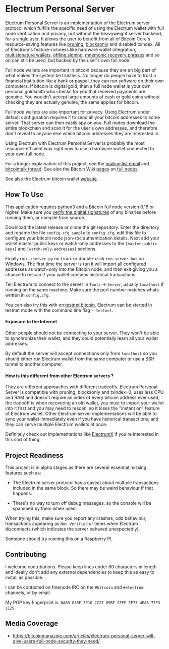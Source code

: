 # Electrum Personal Server

Electrum Personal Server is an implementation of the Electrum server protocol
which fulfills the specific need of using the Electrum wallet with full node
verification and privacy, but without the heavyweight server backend, for a
single user. It allows the user to benefit from all of Bitcoin Core's
resource-saving features like
[pruning](https://bitcoin.org/en/release/v0.12.0#wallet-pruning),
[blocksonly](https://bitcointalk.org/index.php?topic=1377345.0) and disabled
txindex. All of Electrum's feature-richness like hardware wallet integration,
[multisignature wallets](http://docs.electrum.org/en/latest/multisig.html),
[offline signing](http://docs.electrum.org/en/latest/coldstorage.html),
[mnemonic recovery phrases](https://en.bitcoin.it/wiki/Mnemonic_phrase)
and so on can still be used, but backed by the user's own full node.

Full node wallets are important in bitcoin because they are an big part of what
makes the system be trustless. No longer do people have to trust a financial
institution like a bank or paypal, they can run software on their own
computers. If bitcoin is digital gold, then a full node wallet is your own
personal goldsmith who checks for you that received payments are genuine. You
wouldn't accept large amounts of cash or gold coins without checking they are
actually genuine, the same applies for bitcoin.

Full node wallets are also important for privacy. Using Electrum under default
configuration requires it to send all your bitcoin addresses to some server.
That server can then easily spy on you. Full nodes download the entire
blockchain and scan it for the user's own addresses, and therefore don't reveal
to anyone else which bitcoin addresses they are interested in.

Using Electrum with Electrum Personal Server is probably the most
resource-efficient way right now to use a hardware wallet connected to your
own full node.

For a longer explaination of this project, see the
[mailing list email](https://lists.linuxfoundation.org/pipermail/bitcoin-dev/2018-February/015707.html)
and [bitcointalk thread](https://bitcointalk.org/index.php?topic=2664747.msg27179198). See also the Bitcoin Wiki [pages](https://en.bitcoin.it/wiki/Clearing_Up_Misconceptions_About_Full_Nodes) on [full nodes](https://en.bitcoin.it/wiki/Full_node).

See also the Electrum bitcoin wallet [website](https://electrum.org/).

## How To Use

This application requires python3 and a Bitcoin full node version 0.16 or
higher. Make sure you
[verify the digital signatures](https://bitcoin.stackexchange.com/questions/50185/how-to-verify-bitcoin-core-release-signing-keys)
of any binaries before running them, or compile from source.

Download the latest release or clone the git repository. Enter the directory
and rename the file `config.cfg_sample` to `config.cfg`, edit this file to
configure your bitcoin node json-rpc authentication details. Next add your
wallet master public keys or watch-only addresses to the `[master-public-keys]`
and `[watch-only-addresses]` sections.

Finally run `./server.py` on Linux or double-click `run-server.bat` on Windows.
The first time the server is run it will import all configured addresses as
watch-only into the Bitcoin node, and then exit giving you a chance to
rescan if your wallet contains historical transactions.

Tell Electrum to connect to the server in `Tools` -> `Server`, usually
`localhost` if running on the same machine. Make sure the port number matches
whats written in `config.cfg`.

You can also try this with on [testnet bitcoin](https://en.bitcoin.it/wiki/Testnet).
Electrum can be started in testnet mode with the command line flag `--testnet`.

#### Exposure to the Internet

Other people should not be connecting to your server. They won't be
able to synchronize their wallet, and they could potentially learn all your
wallet addresses.

By default the server will accept connections only from `localhost` so you
should either run Electrum wallet from the same computer or use a SSH tunnel to
another computer.

#### How is this different from other Electrum servers ?

They are different approaches with different tradeoffs. Electrum Personal
Server is compatible with pruning, blocksonly and txindex=0, uses less CPU and
RAM and doesn't require an index of every bitcoin address ever used; the
tradeoff is when recovering an old wallet, you must to import your wallet into
it first and you may need to rescan, so it loses the "instant on" feature of
Electrum wallet. Other Electrum server implementations will be able to sync
your wallet immediately even if you have historical transactions, and they can
serve multiple Electrum wallets at once.

Definitely check out implementations like [ElectrumX](https://github.com/kyuupichan/electrumx/) if you're interested in this sort of thing.

## Project Readiness

This project is in alpha stages as there are several essential missing
features such as:

* The Electrum server protocol has a caveat about multiple transactions included
  in the same block. So there may be weird behaviour if that happens.

* There's no way to turn off debug messages, so the console will be spammed by
  them when used.

When trying this, make sure you report any crashes, odd behaviour, transactions
appearing as `Not Verified` or times when Electrum disconnects (which
indicates the server behaved unexpectedly).

Someone should try running this on a Raspberry PI.

## Contributing

I welcome contributions. Please keep lines under 80 characters in length and
ideally don't add any external dependencies to keep this as easy to install as
possible.

I can be contacted on freenode IRC on the `#bitcoin` and `#electrum` channels,
or by email.

My PGP key fingerprint is: `0A8B 038F 5E10 CC27 89BF CFFF EF73 4EA6 77F3 1129`.

## Media Coverage

* https://bitcoinmagazine.com/articles/electrum-personal-server-will-give-users-full-node-security-they-need/

